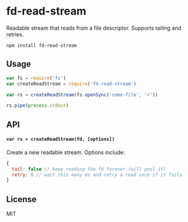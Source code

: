 # fd-read-stream

Readable stream that reads from a file descriptor. Supports tailing and retries.

```
npm install fd-read-stream
```

## Usage

``` js
var fs = require('fs')
var createReadStream = require('fd-read-stream')

var rs = createReadStream(fs.openSync('some-file', 'r'))

rs.pipe(process.stdout)
```

## API

#### `var rs = createReadStream(fd, [options])`

Create a new readable stream. Options include:

``` js
{
  tail: false // keep reading the fd forever (will pool it)
  retry: 0 // wait this many ms and retry a read once if it fails
}
```

## License

MIT
